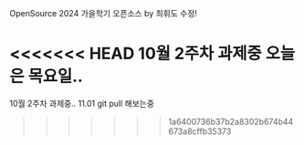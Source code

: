 OpenSource 
2024 가을학기 오픈소스 by 최휘도 수정!

<<<<<<< HEAD
10월 2주차 과제중 오늘은 목요일..
=======
10월 2주차 과제중..
11.01 git pull 해보는중
>>>>>>> 1a6400736b37b2a8302b674b44673a8cffb35373

